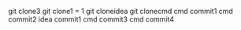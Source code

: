 git clone3
git clone1 = 1
git cloneidea
git clonecmd
cmd commit1
cmd commit2
idea commit1
cmd commit3
cmd commit4